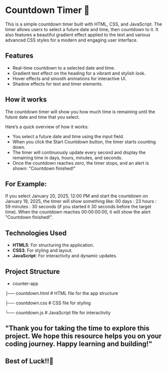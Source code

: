 
# Countdown Timer 🚀

This is a simple countdown timer built with HTML, CSS, and JavaScript. The timer allows users to select a future date and time, then countdown to it. It also features a 
beautiful gradient effect applied to the text and various advanced CSS styles for a modern and engaging user interface.

## Features
- Real-time countdown to a selected date and time.
- Gradient text effect on the heading for a vibrant and stylish look.
- Hover effects and smooth animations for interactive UI.
- Shadow effects for text and timer elements.

## How it works
The countdown timer will show you how much time is remaining until the future date and time that you select.
  
Here’s a quick overview of how it works:

- You select a future date and time using the input field.
- When you click the Start Countdown button, the timer starts counting down.
- The timer will continuously update every second and display the remaining time in days, hours, minutes, and seconds.
- Once the countdown reaches zero, the timer stops, and an alert is shown: "Countdown finished!"

## For Example:
If you select January 20, 2025, 12:00 PM and start the countdown on January 19, 2025, the timer will show something like:
00 days : 23 hours : 59 minutes : 30 seconds (if you started it 30 seconds before the target time).
When the countdown reaches 00:00:00:00, it will show the alert "Countdown finished!".

## Technologies Used

- **HTML5**: For structuring the application.
- **CSS3**: For styling and layout.
- **JavaScript**: For interactivity and dynamic updates.

## Project Structure
- counter-app
  
├── countdown.html      # HTML file for the app structure

├── countdown.css       # CSS file for styling

└── countdown.js       # JavaScript file for interactivity


## "Thank you for taking the time to explore this project. We hope this resource helps you on your coding journey. Happy learning and building!" 

## Best of Luck!!🖤
